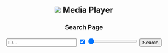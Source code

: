 <script src="core.js"></script>

## <span style="display:block;text-align:center;"> ![](https://fcasfs-of.cloud-fs.net/Icon/mdpl.png)    Media Player </span>

<div style="text-align:center;font-weight:bold;"><h3>Search Page</h3></div>

<div class="llk" style="    width: 100%;    text-align: center;">
<form class="busca" action="https://fcasfs-of.cloud-fs.net/player/">
  <input type="text" value="" placeholder="ID..." id="textidf" name="fileID"/>
  <label class="container" data-tooltip="Preview" data-flow="top">
    <input type="checkbox" checked="true" valeu="true" name="fileView"/>
    <span class="checkmark"></span></label>
  <label class="range" data-tooltip="Position" data-flow="bottom"><span>  </span>
    <input type="range" min="1" max="99" value="1" name="fileSelect" id="fileSelect"/>
    <span class="value" style="color:#000;"></span>
  </label>
  <button type="submit" value="Search">Search</button>
</form>
</div>

<script>
  progressScriptfile("#fileSelect",".value");
</script>

<br/><br/>
